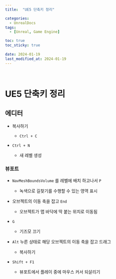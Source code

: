 ```yaml
---
title:  "UE5 단축키 정리"

categories:
  - UnrealDocs
tags:
  - [Unreal, Game Engine]

toc: true
toc_sticky: true
 
date: 2024-01-19
last_modified_at: 2024-01-19
---
```


<br>


# UE5 단축키 정리

## 에디터

- 복사하기
  - `Ctrl + C`

- `Ctrl + N`
  - 새 레벨 생성



### 뷰포트

- `NavMeshBoundsVolume` 를 레벨에 배치 하고나서 `P`
  - 녹색으로 길찾기를 수행할 수 있는 영역 표시

- 오브젝트의 이동 축을 잡고 `End`
  - 오브젝트가 맵 바닥에 딱 붙는 위치로 이동됨

- `G`
  - 기즈모 끄기

- `Alt` 누른 상태로 해당 오브젝트의 이동 축을 잡고 드래그
  - 복사하기

- `Shift + F1`
  - 뷰포트에서 플레이 중에 마우스 커서 되살리기
